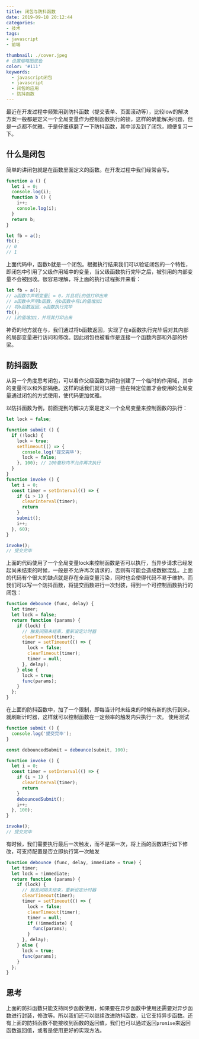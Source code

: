 ```yaml
---
title: 闭包与防抖函数
date: 2019-09-18 20:12:44
categories:
- 技术
tags:
- javascript
- 前端

thumbnail: ./cover.jpeg
# 设置缩略图底色
color: '#111'
keywords:
  - javascript闭包
  - javascript
  - 闭包的应用
  - 防抖函数
---
```


最近在开发过程中频繁用到防抖函数（提交表单、页面滚动等），比较low的解决方案一般都是定义一个全局变量作为控制函数执行的锁，这样的确能解决问题，但是一点都不优雅。于是仔细琢磨了一下防抖函数，其中涉及到了闭包，顺便复习一下。
<!-- more -->

## 什么是闭包

简单的讲闭包就是在函数里面定义的函数。在开发过程中我们经常会写。

```javascript
function a () {
  let i = 0;
  console.log(i);
  function b () {
    i++;
    console.log(i);
  }
  return b;
}

let fb = a();
fb();
// 0
// 1
```

上面代码中，函数b就是一个闭包。根据执行结果我们可以验证闭包的一个特性，即闭包中引用了父级作用域中的变量，当父级函数执行完毕之后，被引用的内部变量不会被回收。很容易理解，将上面的执行过程拆开来看：

```javascript
let fb = a();
// a函数中声明变量i = 0，并且将i的值打印出来
// a函数中声明b函数，在b函数中将i的值增加1
// 将b函数返回，a函数执行完毕
fb();
// i的值增加1，并将其打印出来
```

神奇的地方就在与，我们通过将b函数返回，实现了在a函数执行完毕后对其内部的局部变量进行访问和修改。因此闭包也被看作是连接一个函数内部和外部的桥梁。

## 防抖函数

从另一个角度思考闭包，可以看作父级函数为闭包创建了一个临时的作用域，其中的变量可以和外部隔绝。这样的话我们就可以把一些在特定位置才会使用的全局变量通过闭包的方式使用，使代码更加优雅。

以防抖函数为例，前面提到的解决方案是定义一个全局变量来控制函数的执行：

```javascript
let lock = false;

function submit () {
  if (!lock) {
    lock = true;
    setTimeout(() => {
      console.log('提交完毕');
      lock = false;
    }, 100); // 100毫秒内不允许再次执行
  }
}
function invoke () {
  let i = 0;
  const timer = setInterval(() => {
    if (i > 1) {
      clearInterval(timer);
      return
    }
    submit();
    i++;
  }, 60);
}

invoke();
// 提交完毕
```

上面的代码使用了一个全局变量lock来控制函数是否可以执行，当异步请求已经发起尚未结束的时候，一般是不允许再次请求的，否则有可能会造成数据混乱。上面的代码有个很大的缺点就是存在全局变量污染，同时也会使得代码不易于维护。而我们可以写一个防抖函数，将提交函数进行一次封装，得到一个可控制函数执行的闭包：

```javascript
function debounce (func, delay) {
  let timer;
  let lock = false;
  return function (params) {
    if (lock) {
      // 触发间隔未结束，重新设定计时器
      clearTimeout(timer);
      timer = setTimeout(() => {
        lock = false;
        clearTimeout(timer);
        timer = null;
      }, delay);
    } else {
      lock = true;
      func(params);
    }
  };
}
```

在上面的防抖函数中，加了一个限制，即每当计时未结束的时候有新的执行到来，就刷新计时器，这样就可以控制函数在一定频率的触发内只执行一次。
使用测试

```javascript
function submit () {
  console.log('提交完毕');
}

const debouncedSubmit = debounce(submit, 100);

function invoke () {
  let i = 0;
  const timer = setInterval(() => {
    if (i > 1) {
      clearInterval(timer);
      return
    }
    debouncedSubmit();
    i++;
  }, 100);
}

invoke();
// 提交完毕
```

有时候，我们需要执行最后一次触发，而不是第一次，将上面的函数进行如下修改，可支持配置是否立即执行第一次触发

```javascript
function debounce (func, delay, immediate = true) {
  let timer;
  let lock = !immediate;
  return function (params) {
    if (lock) {
      // 触发间隔未结束，重新设定计时器
      clearTimeout(timer);
      timer = setTimeout(() => {
        lock = false;
        clearTimeout(timer);
        timer = null;
        if (!immediate) {
          func(params);
        }
      }, delay);
    } else {
      lock = true;
      func(params);
    }
  };
}
```

## 思考

上面的防抖函数只能支持同步函数使用，如果要在异步函数中使用还需要对异步函数进行封装，修改等。所以我们还可以继续改进防抖函数，让它支持异步函数。还有上面的防抖函数不能接收到函数的返回值，我们也可以通过返回`promise`来返回函数返回值，或者是使用更好的实现方法。
